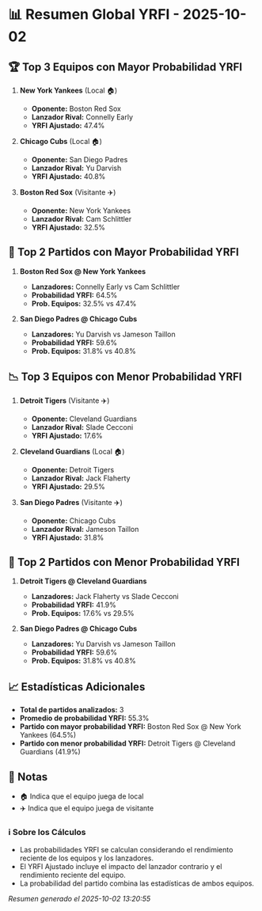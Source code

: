 # 📊 Resumen Global YRFI - 2025-10-02

## 🏆 Top 3 Equipos con Mayor Probabilidad YRFI

1. **New York Yankees** (Local 🏠)
   - **Oponente:** Boston Red Sox
   - **Lanzador Rival:** Connelly Early
   - **YRFI Ajustado:** 47.4%

2. **Chicago Cubs** (Local 🏠)
   - **Oponente:** San Diego Padres
   - **Lanzador Rival:** Yu Darvish
   - **YRFI Ajustado:** 40.8%

3. **Boston Red Sox** (Visitante ✈️)
   - **Oponente:** New York Yankees
   - **Lanzador Rival:** Cam Schlittler
   - **YRFI Ajustado:** 32.5%

## 🎯 Top 2 Partidos con Mayor Probabilidad YRFI

1. **Boston Red Sox @ New York Yankees**
   - **Lanzadores:** Connelly Early vs Cam Schlittler
   - **Probabilidad YRFI:** 64.5%
   - **Prob. Equipos:** 32.5% vs 47.4%

2. **San Diego Padres @ Chicago Cubs**
   - **Lanzadores:** Yu Darvish vs Jameson Taillon
   - **Probabilidad YRFI:** 59.6%
   - **Prob. Equipos:** 31.8% vs 40.8%

## 📉 Top 3 Equipos con Menor Probabilidad YRFI

1. **Detroit Tigers** (Visitante ✈️)
   - **Oponente:** Cleveland Guardians
   - **Lanzador Rival:** Slade Cecconi
   - **YRFI Ajustado:** 17.6%

2. **Cleveland Guardians** (Local 🏠)
   - **Oponente:** Detroit Tigers
   - **Lanzador Rival:** Jack Flaherty
   - **YRFI Ajustado:** 29.5%

3. **San Diego Padres** (Visitante ✈️)
   - **Oponente:** Chicago Cubs
   - **Lanzador Rival:** Jameson Taillon
   - **YRFI Ajustado:** 31.8%

## 🛑 Top 2 Partidos con Menor Probabilidad YRFI

1. **Detroit Tigers @ Cleveland Guardians**
   - **Lanzadores:** Jack Flaherty vs Slade Cecconi
   - **Probabilidad YRFI:** 41.9%
   - **Prob. Equipos:** 17.6% vs 29.5%

2. **San Diego Padres @ Chicago Cubs**
   - **Lanzadores:** Yu Darvish vs Jameson Taillon
   - **Probabilidad YRFI:** 59.6%
   - **Prob. Equipos:** 31.8% vs 40.8%

## 📈 Estadísticas Adicionales

- **Total de partidos analizados:** 3
- **Promedio de probabilidad YRFI:** 55.3%
- **Partido con mayor probabilidad YRFI:** Boston Red Sox @ New York Yankees (64.5%)
- **Partido con menor probabilidad YRFI:** Detroit Tigers @ Cleveland Guardians (41.9%)

## 📝 Notas

- 🏠 Indica que el equipo juega de local
- ✈️ Indica que el equipo juega de visitante

### ℹ️ Sobre los Cálculos
- Las probabilidades YRFI se calculan considerando el rendimiento reciente de los equipos y los lanzadores.
- El YRFI Ajustado incluye el impacto del lanzador contrario y el rendimiento reciente del equipo.
- La probabilidad del partido combina las estadísticas de ambos equipos.

*Resumen generado el 2025-10-02 13:20:55*